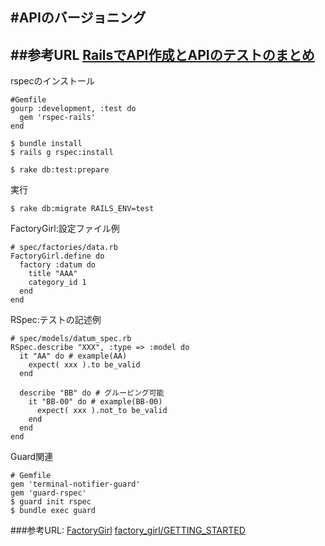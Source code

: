 #APIのバージョニング
---
##参考URL
[RailsでAPI作成とAPIのテストのまとめ](http://ruby-rails.hatenadiary.com/entry/20150108/1420675366)
---

rspecのインストール
```
#Gemfile
gourp :development, :test do
  gem 'rspec-rails'
end

$ bundle install
$ rails g rspec:install

$ rake db:test:prepare
```

実行
```
$ rake db:migrate RAILS_ENV=test
```

FactoryGirl:設定ファイル例
```
# spec/factories/data.rb
FactoryGirl.define do
  factory :datum do
    title "AAA"
    category_id 1
  end
end
```

RSpec:テストの記述例
```
# spec/models/datum_spec.rb
RSpec.describe "XXX", :type => :model do
  it "AA" do # example(AA)
    expect( xxx ).to be_valid
  end

  describe "BB" do # グルーピング可能
    it "BB-00" do # example(BB-00)
      expect( xxx ).not_to be_valid
    end
  end
end
```

Guard関連
```
# Gemfile
gem 'terminal-notifier-guard'
gem 'guard-rspec'
$ guard init rspec
$ bundle exec guard
```

###参考URL:
[FactoryGirl](http://qiita.com/yui-knk/items/bf5ec1bf382e965660b2)
[factory_girl/GETTING_STARTED](https://github.com/thoughtbot/factory_girl/blob/master/GETTING_STARTED.md)
